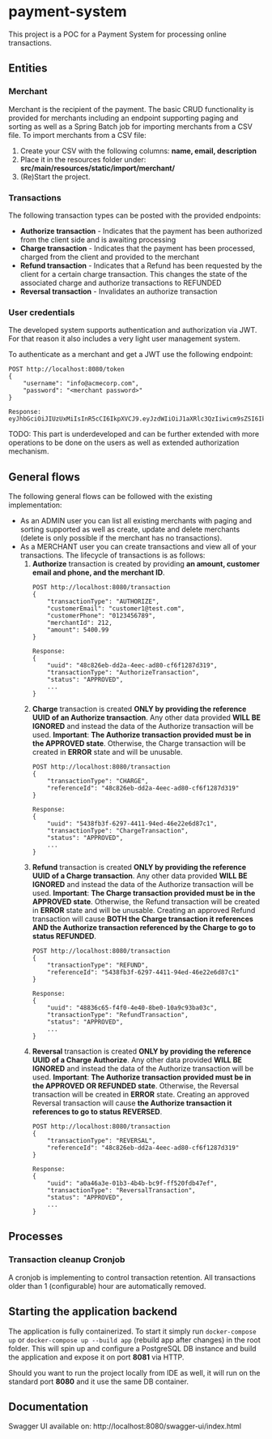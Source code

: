 # payment-system
This project is a POC for a Payment System for processing online transactions.

## Entities

### Merchant
Merchant is the recipient of the payment. The basic CRUD functionality is provided for merchants including an endpoint 
supporting paging and sorting as well as a Spring Batch job for importing merchants from a CSV file. 
To import merchants from a CSV file:
1. Create your CSV with the following columns: **name, email, description**
2. Place it in the resources folder under: **src/main/resources/static/import/merchant/**
3. (Re)Start the project.

### Transactions

The following transaction types can be posted with the provided endpoints:
 * **Authorize transaction** - Indicates that the payment has been authorized from the client side and is awaiting processing
 * **Charge transaction** - Indicates that the payment has been processed, charged from the client and provided to the merchant
 * **Refund transaction** - Indicates that a Refund has been requested by the client for a certain charge transaction. 
   This changes the state of the associated charge and authorize transactions to REFUNDED
 * **Reversal transaction** - Invalidates an authorize transaction 

### User credentials
The developed system supports authentication and authorization via JWT. For that reason it also includes a very light user management system. 

To authenticate as a merchant and get a JWT use the following endpoint:
```
POST http://localhost:8080/token
{
    "username": "info@acmecorp.com",
    "password": "<merchant password>"
}

Response:
eyJhbGciOiJIUzUxMiIsInR5cCI6IkpXVCJ9.eyJzdWIiOiJ1aXRlc3QzIiwicm9sZSI6Ik1FUkNIQU5UIiwiaX...
```
TODO: This part is underdeveloped and can be further extended with more operations to be done on the users as well as extended authorization mechanism.

## General flows
The following general flows can be followed with the existing implementation:
- As an ADMIN user you can list all existing merchants with paging and sorting supported as well as create, update and delete merchants (delete is only possible if the merchant has no transactions).
- As a MERCHANT user you can create transactions and view all of your transactions. The lifecycle of transactions is as follows:
  1. **Authorize** transaction is created by providing **an amount, customer email and phone, and the merchant ID**.
     ``` 
     POST http://localhost:8080/transaction
     {
         "transactionType": "AUTHORIZE",
         "customerEmail": "customer1@test.com",
         "customerPhone": "0123456789",
         "merchantId": 212,
         "amount": 5400.99
     }
     
     Response:
     {
         "uuid": "48c826eb-dd2a-4eec-ad80-cf6f1287d319",
         "transactionType": "AuthorizeTransaction",
         "status": "APPROVED",
         ...
     }          
  2. **Charge** transaction is created **ONLY by providing the reference UUID of an Authorize transaction**. Any other data provided **WILL BE IGNORED** and instead the data of the Authorize transaction will be used.
     **Important**: **The Authorize transaction provided must be in the APPROVED state**. Otherwise, the Charge transaction will be created in **ERROR** state and will be unusable.
     ``` 
     POST http://localhost:8080/transaction
     {
         "transactionType": "CHARGE",
         "referenceId": "48c826eb-dd2a-4eec-ad80-cf6f1287d319"
     }
     
     Response:
     {
         "uuid": "5438fb3f-6297-4411-94ed-46e22e6d87c1",
         "transactionType": "ChargeTransaction",
         "status": "APPROVED",
         ...
     }      
  3. **Refund** transaction is created **ONLY by providing the reference UUID of a Charge transaction**. Any other data provided **WILL BE IGNORED** and instead the data of the Authorize transaction will be used.
     **Important**: **The Charge transaction provided must be in the APPROVED state**. Otherwise, the Refund transaction will be created in **ERROR** state and will be unusable.
     Creating an approved Refund transaction will cause **BOTH the Charge transaction it references AND the Authorize transaction referenced by the Charge to go to status REFUNDED**.
     ``` 
     POST http://localhost:8080/transaction
     {
         "transactionType": "REFUND",
         "referenceId": "5438fb3f-6297-4411-94ed-46e22e6d87c1"
     }
     
     Response:
     {
         "uuid": "48836c65-f4f0-4e40-8be0-10a9c93ba03c",
         "transactionType": "RefundTransaction",
         "status": "APPROVED",
         ...
     }      
  4. **Reversal** transaction is created **ONLY by providing the reference UUID of a Charge Authorize**. Any other data provided **WILL BE IGNORED** and instead the data of the Authorize transaction will be used.
     **Important**: **The Authorize transaction provided must be in the APPROVED OR REFUNDED state**. Otherwise, the Reversal transaction will be created in **ERROR** state.
     Creating an approved Reversal transaction will cause **the Authorize transaction it references to go to status REVERSED**.
     ``` 
     POST http://localhost:8080/transaction
     {
         "transactionType": "REVERSAL",
         "referenceId": "48c826eb-dd2a-4eec-ad80-cf6f1287d319"
     }
     
     Response:
     {
         "uuid": "a0a46a3e-01b3-4b4b-bc9f-ff520fdb47ef",
         "transactionType": "ReversalTransaction",
         "status": "APPROVED",
         ...
     }      

## Processes

### Transaction cleanup Cronjob
A cronjob is implementing to control transaction retention. All transactions older than 1 (configurable) hour are automatically removed.

## Starting the application backend

The application is fully containerized. To start it simply run `docker-compose up` or `docker-compose up --build app` (rebuild app after changes) in the root folder.
This will spin up and configure a PostgreSQL DB instance and build the application and expose it on port **8081** via HTTP.

Should you want to run the project locally from IDE as well, it will run on the standard port **8080** and it use the same DB container.

## Documentation

Swagger UI available on: http://localhost:8080/swagger-ui/index.html
